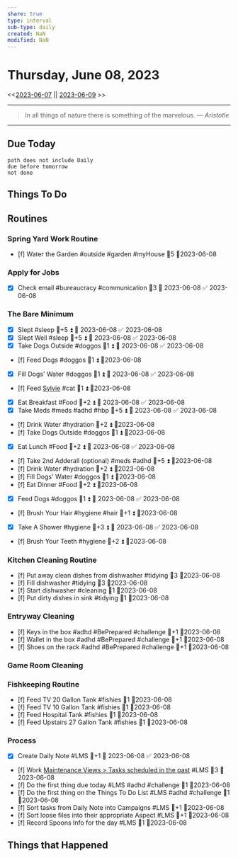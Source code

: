 ```yaml
---
share: true
type: interval
sub-type: daily
created: NaN 
modified: NaN
---
```

# Thursday, June 08, 2023
<<[2023-06-07](./2023-06-07.md) || [2023-06-09](./2023-06-09.md) >>

---

> In all things of nature there is something of the marvelous.
> — <cite>Aristotle</cite>

---
## Due Today
```tasks
path does not include Daily
due before tomorrow
not done
```

## Things To Do







































































## Routines
### Spring Yard Work Routine
- [f] Water the Garden #outside #garden #myHouse 🥄5 📆2023-06-08


### Apply for Jobs
- [x] Check email #bureaucracy #communication 🥄3 📅 2023-06-08 ✅ 2023-06-08


### The Bare Minimum
- [x] Slept #sleep 🥄+5 ⏫ 📅 2023-06-08 ✅ 2023-06-08
- [x] Slept Well #sleep 🥄+5 ⏫ 📅 2023-06-08 ✅ 2023-06-08
- [x] Take Dogs Outside  #doggos  🥄1 ⏫ 📅 2023-06-08 ✅ 2023-06-08
- [f] Feed Dogs #doggos  🥄1 ⏫ 📆2023-06-08
- [x] Fill Dogs' Water #doggos  🥄1 ⏫ 📅 2023-06-08 ✅ 2023-06-08
- [f] Feed [Sylvie](./Sylvie.md) #cat 🥄1 ⏫  📆2023-06-08
- [x] Eat Breakfast #Food  🥄+2 ⏫ 📅 2023-06-08 ✅ 2023-06-08
- [x] Take Meds  #meds #adhd #hbp 🥄+5 ⏫ 📅 2023-06-08 ✅ 2023-06-08
- [f] Drink Water #hydration 🥄+2 ⏫ 📆2023-06-08
- [f] Take Dogs Outside  #doggos 🥄1 ⏫ 📆2023-06-08
- [x] Eat Lunch #Food  🥄+2 ⏫ 📅 2023-06-08 ✅ 2023-06-08
- [f] Take 2nd Adderall (optional) #meds #adhd  🥄+5 ⏫ 📆2023-06-08
- [f] Drink Water #hydration   🥄+2 ⏫ 📆2023-06-08
- [f] Fill Dogs' Water #doggos  🥄1 ⏫ 📆2023-06-08
- [f] Eat Dinner #Food  🥄+2 ⏫ 📆2023-06-08
- [x] Feed Dogs #doggos  🥄1 ⏫ 📅 2023-06-08 ✅ 2023-06-08
- [f] Brush Your Hair #hygiene #hair 🥄+1 ⏫ 📆2023-06-08
- [x] Take A Shower #hygiene  🥄+3 ⏫ 📅 2023-06-08 ✅ 2023-06-08
- [f] Brush Your Teeth #hygiene 🥄+2 ⏫ 📆2023-06-08


### Kitchen Cleaning Routine
- [f] Put away clean dishes from dishwasher #tidying 🥄3 📆2023-06-08
- [f] Fill dishwasher #tidying 🥄3 📆2023-06-08
- [f] Start dishwasher #cleaning 🥄1 📆2023-06-08
- [f] Put dirty dishes in sink #tidying 🥄1 📆2023-06-08


### Entryway Cleaning
- [f] Keys in the box #adhd #BePrepared #challenge 🥄+1 📆2023-06-08
- [f] Wallet in the box #adhd #BePrepared #challenge 🥄+1 📆2023-06-08
- [f] Shoes on the rack #adhd #BePrepared #challenge 🥄+1 📆2023-06-08


### Game Room Cleaning


### Fishkeeping Routine
- [f] Feed TV 20 Gallon Tank #fishies 🥄1 📆2023-06-08
- [f] Feed TV 10 Gallon Tank #fishies 🥄1 📆2023-06-08
- [f] Feed Hospital Tank #fishies 🥄1 📆2023-06-08
- [f] Feed Upstairs 27 Gallon Tank #fishies 🥄1 📆2023-06-08


### Process
- [x] Create Daily Note #LMS 🥄+1 📅 2023-06-08 ✅ 2023-06-08
- [f] Work [Maintenance Views > Tasks scheduled in the past](./Maintenance%20Views.md#Tasks%20scheduled%20in%20the%20past) #LMS  🥄3 📆2023-06-08
- [f] Do the first thing due today #LMS #adhd #challenge 🥄1 📆2023-06-08
- [f] Do the first thing on the Things To Do List #LMS #adhd #challenge 🥄1 📆2023-06-08
- [f] Sort tasks from Daily Note into Campaigns #LMS 🥄+1   📆2023-06-08
- [f] Sort loose files into their appropriate Aspect  #LMS 🥄+1   📆2023-06-08
- [f] Record Spoons Info for the day #LMS 🥄1 📆2023-06-08




## Things that Happened
